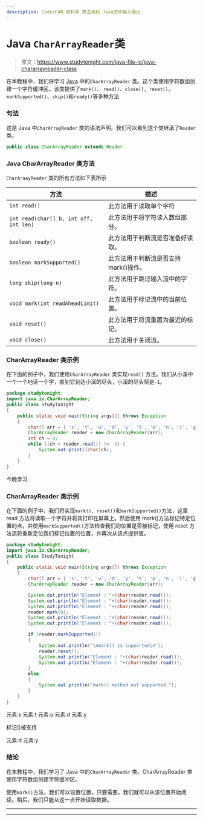 ```yaml
---
description: CoderFAN 资料库 算法资料 Java文件输入输出
---
```


# Java `CharArrayReader`类

> 原文：<https://www.studytonight.com/java-file-io/java-chararrayreader-class>

在本教程中，我们将学习 [Java](https://www.studytonight.com/java/) 中的`CharArrayReader` 类。这个类使用字符数组创建一个字符缓冲区。该类提供了`mark()`、 `read()`、`close(), reset()`、 `markSupported()`、`skip()`和`ready()`等多种方法

### 句法

这是 Java 中`CharArrayReader` 类的语法声明。我们可以看到这个类继承了`Reader` 类。

```java
public class CharArrayReader extends Reader 
```

### Java CharArrayReader 类方法

`CharAraayReader` 类的所有方法如下表所示

| 方法 | 描述 |
| --- | --- |
| `int read()` | 此方法用于读取单个字符 |
| `int read(char[] b, int off, int len)` | 此方法用于将字符读入数组部分。 |
| `boolean ready()` | 此方法用于判断流是否准备好读取。 |
| `boolean markSupported()` | 此方法用于判断流是否支持 mark()操作。 |
| `long skip(long n)` | 此方法用于跳过输入流中的字符。 |
| `void mark(int readAheadLimit)` | 此方法用于标记流中的当前位置。 |
| `void reset()` | 此方法用于将流重置为最近的标记。 |
| `void close()` | 此方法用于关闭流。 |

### CharArrayReader 类示例

在下面的例子中，我们使用`CharArrayReader` 类实现`read()` 方法。我们从小溪中一个一个地读一个字，直到它到达小溪的尽头，小溪的尽头将是`-1`。

```java
package studytonight;
import java.io.CharArrayReader;
public class StudyTonight 
{
	public static void main(String args[]) throws Exception
	{
		char[] arr = { 's', 't', 'u', 'd', 'y', 't', 'o', 'n', 'i', 'g', 'h', 't' };  
		CharArrayReader reader = new CharArrayReader(arr);  
		int ch = 0;  
		while ((ch = reader.read()) != -1) {  
			System.out.print((char)ch);  
		}  
	}
}
```

今晚学习

### CharArrayReader 类示例

在下面的例子中，我们将实现`mark(), reset()`和`markSupported()`方法，这里 read 方法将读取一个字符并将其打印在屏幕上。然后使用 mark()方法标记特定位置的点，并使用`markSupported()`方法检查我们的位置是否被标记，使用 reset 方法流将重新定位我们标记位置的位置，并再次从该点提供值。

```java
package studytonight;
import java.io.CharArrayReader;
public class StudyTonight 
{
	public static void main(String args[]) throws Exception
	{
		char[] arr = { 's', 't', 'u', 'd', 'y', 't', 'o', 'n', 'i', 'g', 'h', 't' };  
		CharArrayReader reader = new CharArrayReader(arr);  

		System.out.println("Element : "+(char)reader.read()); 
		System.out.println("Element : "+(char)reader.read()); 
		System.out.println("Element : "+(char)reader.read()); 
		reader.mark(0);          
		System.out.println("Element : "+(char)reader.read()); 
		System.out.println("Element : "+(char)reader.read());       

		if (reader.markSupported()) 
		{ 
			System.out.println("\nmark() is supported\n"); 
			reader.reset(); 
			System.out.println("Element : "+(char)reader.read()); 
			System.out.println("Element : "+(char)reader.read()); 
		} 
		else
		{
			System.out.println("mark() method not supported."); 
		}	
	}
}
```

元素:s
元素:t
元素:u
元素:d
元素:y

标记()被支持

元素:d
元素:y

### 结论

在本教程中，我们学习了 Java 中的`CharArrayReader` 类。CharArrayReader 类使用字符数组创建字符缓冲区。

使用`mark()`方法，我们可以设置位置，只要需要，我们就可以从该位置开始阅读。稍后，我们只能从这一点开始读取数据。

* * *

* * *